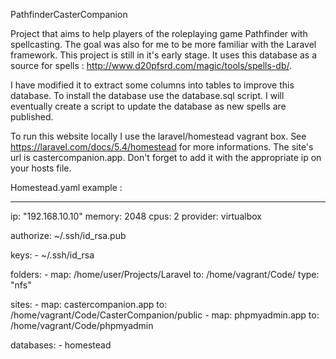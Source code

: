 PathfinderCasterCompanion


Project that aims to help players of the roleplaying game Pathfinder  with spellcasting. The goal was also for me to be more familiar with the Laravel framework. This project is still in it's early stage. It uses this database as a source for spells : http://www.d20pfsrd.com/magic/tools/spells-db/.

I have modified it to extract some columns into tables to improve this database. To install the database use the database.sql script. I will eventually create a script to update the database as new spells are published.

To run this website locally I use the laravel/homestead vagrant box. See https://laravel.com/docs/5.4/homestead for more informations. The site's url is castercompanion.app. Don't forget to add it with the appropriate ip on your hosts file.  

Homestead.yaml example :

---
ip: "192.168.10.10"
memory: 2048
cpus: 2
provider: virtualbox

authorize: ~/.ssh/id_rsa.pub

keys:
    - ~/.ssh/id_rsa

folders:
    - map: /home/user/Projects/Laravel
      to: /home/vagrant/Code/
      type: "nfs"


sites:
    - map: castercompanion.app
      to: /home/vagrant/Code/CasterCompanion/public
    - map: phpmyadmin.app
      to: /home/vagrant/Code/phpmyadmin

databases:
    - homestead
